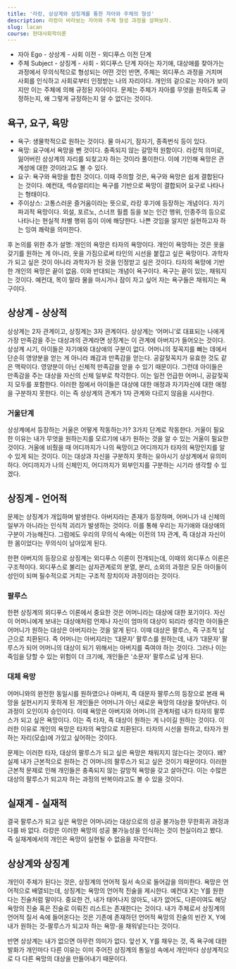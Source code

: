 ```yaml
---
title: '라캉, 상상계와 상징계를 통한 자아와 주체의 형성'
description: 라캉이 바라보는 자아와 주체 형성 과정을 살펴보자.
slug: lacan
course: 현대사회학이론
---
```


- 자아 Ego - 상상계 - 사회 이전 - 외디푸스 이전 단계
- 주체 Subject - 상징계 - 사회 - 외디푸스 단계
자아는 자기애, 대상애를 찾아가는 과정에서 무의식적으로 형성되는 어떤 것인 반면, 주체는 외디푸스 과정을 거치며 사회를 인식하고 사회로부터 인정받는 나의 자리이다. 개인의 겉으로는 자아가 보이지만 이는 주체에 의해 규정된 자아이다. 문제는 주체가 자아를 무엇을 원하도록 규정하는지, 왜 그렇게 규정하는지 알 수 없다는 것이다.
## 욕구, 요구, 욕망
- 욕구: 생물학적으로 원하는 것이다. 물 마시기, 잠자기, 종족번식 등이 있다.
- 욕망: 요구에서 욕망을 뺀 것이다. 충족되지 않는 갈망적 원함이다. 라캉적 의미로, 잃어버린 상상계의 자리를 되찾고자 하는 것이라 풀이한다. 이에 기인해 욕망은 관계성에 대한 것이라고도 볼 수 있다.
- 요구: 욕구와 욕망을 합친 것이다.
이때 주의할 것은, 욕구와 욕망은 쉽게 결합된다는 것이다. 예컨대, 섹슈얼리티는 욕구를 기반으로 욕망이 결합되어 요구로 나타나는 형태이다.
- 주이상스: 고통스러운 즐거움이라는 뜻으로, 라캉 후기에 등장하는 개념이다. 자기파괴적 욕망이다. 외설, 포르노, 스너프 필름 등을 보는 인간 행위, 인종주의 등으로 나타나는 현실적 차별 행위 등이 이에 해당한다. 나쁜 것임을 알지만 실현하고자 하는 잉여 쾌락을 의미한다.

후 논의를 위한 추가 설명: 개인의 욕망은 타자의 욕망이다. 개인이 욕망하는 것은 옷을 갖기를 원하는 게 아니라, 옷을 가짐으로써 타인의 시선을 붙잡고 싶은 욕망이다. 과학자가 되고 싶은 것이 아니라 과학자가 된 것을 인정받고 싶은 것이다. 타자의 욕망에 기반한 개인의 욕망은 끝이 없음. 이와 반대되는 개념이 욕구이다. 욕구는 끝이 있는, 채워지는 것이다. 예컨대, 목이 말라 물을 마시거나 잠이 자고 싶어 자는 욕구들은 채워지는 욕구이다.

## 상상계 - 상상적
상상계는 2자 관계이고, 상징계는 3자 관계이다. 상상계는 ‘어머니’로 대표되는 나에게 가장 만족감을 주는 대상과의 관계라면 상징계는 이 관계에 아버지가 들어오는 것이다. 상상계 시기, 아이들은 자기애와 대상애의 구분이 없다. 어머니의 젖꼭지를 빠는 데에서 단순히 영양분을 얻는 게 아니라 쾌감과 만족감을 얻는다. 공갈젖꼭지가 유효한 것도 같은 맥락이다. 영양분이 아닌 신체적 만족감을 얻을 수 있기 때문이다. 그런데 아이들은 만족감을 주는 대상을 자신의 신체 일부로 착각한다. 이는 일전 언급한 어머니, 공갈젖꼭지 모두를 포함한다. 이러한 점에서 아이들은 대상에 대한 애정과 자기자신에 대한 애정을 구분하지 못한다. 이는 즉 상상계의 관계가 1자 관계와 다르지 않음을 시사한다.
### 거울단계
상상계에서 등장하는 거울은 어떻게 작동하는가? 3가지 단계로 작동한다. 거울이 필요한 이유는 내가 무엇을 원하는지를 모르기에 내가 원하는 것을 알 수 있는 거울이 필요한 것이다. 거울에 비췄을 때 어디까지가 나의 욕망이고 어디까지가 타자의 욕망인지를 알 수 있게 되는 것이다. 이는 대상과 자신을 구분하지 못하는 유아시기 상상계에서 유의미하다. 어디까지가 나의 신체인지, 어디까지가 외부인지를 구분하는 시기라 생각할 수 있겠다.
## 상징계 - 언어적
문제는 상징계가 개입하며 발생한다. 아버지라는 존재가 등장하며, 어머니가 내 신체의 일부가 아니라는 인식적 괴리가 발생하는 것이다. 이를 통해 우리는 자기애와 대상애의 구분이 가능해진다. 그럼에도 우리의 무의식 속에는 이전의 1자 관계, 즉 대상과 자신이 한 몸이었다는 무의식이 남아있게 된다.

한편 아버지의 등장으로 상징계는 외디푸스 이론이 전개되는데, 이때의 외디푸스 이론은 구조적이다. 외디푸스로 불리는 삼자관계로의 분열, 분리, 소외의 과정은 모든 아이들이 성인이 되며 필수적으로 거치는 구조적 장치이자 과정이라는 것이다.
### 팔루스
한편 상징계의 외디푸스 이론에서 중요한 것은 어머니라는 대상에 대한 포기이다. 자신이 어머니에게 보내는 대상애처럼 언제나 자신이 엄마의 대상이 되리라 생각한 아이들은 어머니가 원하는 대상은 아버지라는 것을 알게 된다. 이때 대상은 팔루스, 즉 구조적 남근으로 치환된다. 즉 어머니는 아버지라는 ‘대문자’ 팔루스를 원하는데, 내가 ‘대문자’ 팔루스가 되어 어머니의 대상이 되기 위해서는 아버지를 죽여야 하는 것이다. 그러나 이는 죽임을 당할 수 있는 위험이 더 크기에, 개인들은 ‘소문자’ 팔루스로 남게 된다.
### 대체 욕망
어머니와의 완전한 동일시를 원하였으나 아버지, 즉 대문자 팔루스의 등장으로 본래 욕망을 실현시키지 못하게 된 개인들은 어머니가 아닌 새로운 욕망의 대상을 찾아낸다. 이 과정이 오인이자 승인이다. 이때 욕망은 아버지와 어머니의 관계처럼 내가 타자의 팔루스가 되고 싶은 욕망이다. 이는 즉 타자, 즉 대상이 원하는 게 나이길 원하는 것이다. 이러한 이유로 개인의 욕망은 타자의 욕망으로 치환된다. 타자의 시선을 원하고, 타자가 원하는 자리(모습)에 가있고 싶어하는 것이다.

문제는 이러한 타자, 대상의 팔루스가 되고 싶은 욕망은 채워지지 않는다는 것이다. 왜? 실제 내가 근본적으로 원하는 건 어머니의 팔루스가 되고 싶은 것이기 때문이다. 이러한 근본적 문제로 인해 개인들은 충족되지 않는 갈망적 욕망을 갖고 살아간다. 이는 수많은 대상의 팔루스가 되고자 하는 과정의 반복이라고도 볼 수 있을 것이다.
## 실재계 - 실재적
결국 팔루스가 되고 싶은 욕망은 어머니라는 대상으로의 성공 불가능한 무한회귀 과정과 다를 바 없다. 라캉은 이러한 욕망의 성공 불가능성을 인식하는 것이 현실이라고 봤다. 즉 실재계에서의 개인은 욕망이 실현될 수 없음을 자각한다.
## 상상계와 상징계
개인이 주체가 된다는 것은, 상징계의 언어적 질서 속으로 들어감을 의미한다. 욕망은 언어적으로 배열되는데, 상징계는 욕망의 언어적 진술을 제시한다. 예컨대 X는 Y를 원한다는 진술처럼 말이다. 중요한 건, 내가 태어나지 않아도, 내가 없어도, 다른이여도 해당 욕망의 진술 혹은 진술로 이뤄진 리스트는 존재한다는 것이다. 내가 주체로서 상징계의 언어적 질서 속에 들어온다는 것은 기존에 존재하던 언어적 욕망의 진술의 빈칸 X, Y에 내가 원하는 것-팔루스가 되고자 하는 욕망-을 채워넣는다는 것이다.

반면 상상계는 내가 없으면 아무런 의미가 없다. 앞선 X, Y를 채우는 것, 즉 욕구에 대한 발화가 개인마다 다른 이유는 이미 주어진 상징계의 통일성 속에서 개인마다 상상계적으로 다 다른 욕망의 대상을 만들어내기 때문이다.